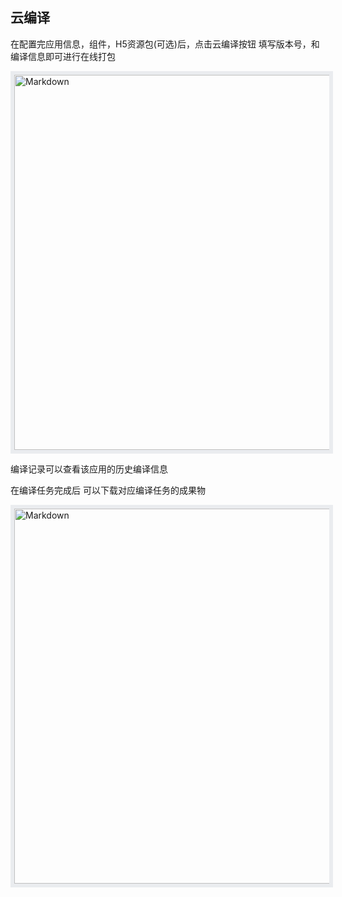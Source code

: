## 云编译

在配置完应用信息，组件，H5资源包(可选)后，点击云编译按钮 填写版本号，和编译信息即可进行在线打包

<div align="left">
  <img width="600px" src="https://infocloud-hatom.oss-cn-hangzhou.aliyuncs.com/hatom/doc/resource/AppBuild/images/app-dev-3.png" alt="Markdown" style="border:6px solid #eaecef"/>
</div>


编译记录可以查看该应用的历史编译信息

在编译任务完成后 可以下载对应编译任务的成果物

<div align="left">
  <img width="600px" src="https://infocloud-hatom.oss-cn-hangzhou.aliyuncs.com/hatom/doc/resource/AppBuild/images/app-dev-4.png" alt="Markdown" style="border:6px solid #eaecef"/>
</div>

